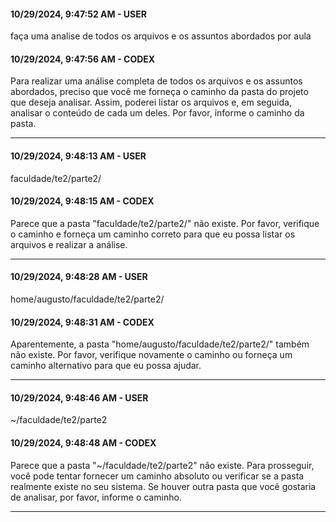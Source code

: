 #### 10/29/2024, 9:47:52 AM - USER

faça uma analise de todos os arquivos e os assuntos abordados por aula 

#### 10/29/2024, 9:47:56 AM - CODEX

Para realizar uma análise completa de todos os arquivos e os assuntos abordados, preciso que você me forneça o caminho da pasta do projeto que deseja analisar. Assim, poderei listar os arquivos e, em seguida, analisar o conteúdo de cada um deles. Por favor, informe o caminho da pasta.

---

#### 10/29/2024, 9:48:13 AM - USER

faculdade/te2/parte2/

#### 10/29/2024, 9:48:15 AM - CODEX

Parece que a pasta "faculdade/te2/parte2/" não existe. Por favor, verifique o caminho e forneça um caminho correto para que eu possa listar os arquivos e realizar a análise.

---

#### 10/29/2024, 9:48:28 AM - USER

home/augusto/faculdade/te2/parte2/

#### 10/29/2024, 9:48:31 AM - CODEX

Aparentemente, a pasta "home/augusto/faculdade/te2/parte2/" também não existe. Por favor, verifique novamente o caminho ou forneça um caminho alternativo para que eu possa ajudar.

---

#### 10/29/2024, 9:48:46 AM - USER

~/faculdade/te2/parte2

#### 10/29/2024, 9:48:48 AM - CODEX

Parece que a pasta "~/faculdade/te2/parte2" não existe. Para prosseguir, você pode tentar fornecer um caminho absoluto ou verificar se a pasta realmente existe no seu sistema. Se houver outra pasta que você gostaria de analisar, por favor, informe o caminho.

---

